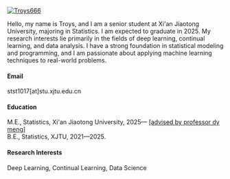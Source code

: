 

[![Troys666](https://img.shields.io/badge/senli1073-github-blue?logo=github)](https://github.com/Troys666)

Hello, my name is Troys, and I am a senior student at Xi'an Jiaotong University, majoring in Statistics. I am expected to graduate in 2025. My research interests lie primarily in the fields of deep learning, continual learning, and data analysis. I have a strong foundation in statistical modeling and programming, and I am passionate about applying machine learning techniques to real-world problems.

#### Email
stst1017[at]stu.xjtu.edu.cn

#### Education
M.E., Statistics, Xi'an Jiaotong University, 2025—   [[advised by professor dy meng]](https://gr.xjtu.edu.cn/en/web/dymeng)\
B.E., Statistics, XJTU, 2021—2025.

#### Research Interests
Deep Learning, Continual Learning, Data Science

